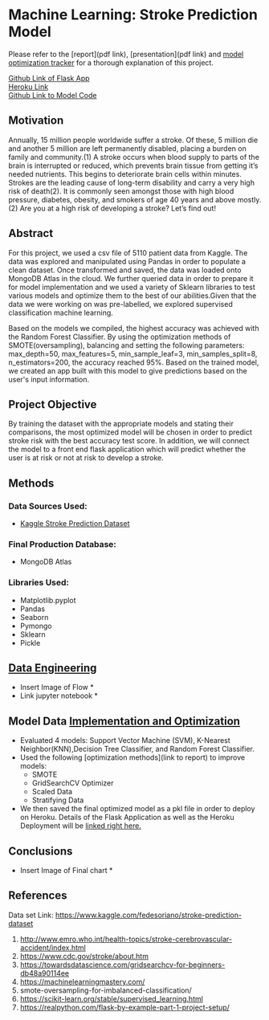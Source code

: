 # Machine Learning: Stroke Prediction Model
Please refer to the [report](pdf link), [presentation](pdf link) and [model optimization tracker](https://github.com/hiamdebsi/ML-Stroke-Prediction/blob/main/Model_Optimization_Tracker.pdf) for a thorough explanation of this project.

[Github Link of Flask App](https://github.com/SherryKennedy/Stroke_Prediction_Model)                         
[Heroku Link](https://stroke-predictor.herokuapp.com/)                      
[Github Link to Model Code](https://github.com/hiamdebsi/ML-Stroke-Prediction)

## Motivation
Annually, 15 million people worldwide suffer a stroke. Of these, 5 million die and another 5 million are left permanently disabled, placing a burden on family and community.(1) A stroke occurs when blood supply to parts of the brain is interrupted or reduced, which prevents brain tissue from getting it’s needed nutrients. This begins to deteriorate brain cells within minutes. Strokes are the leading cause of long-term disability and carry a very high risk of death(2). It is commonly seen amongst those with high blood pressure, diabetes, obesity, and smokers of age 40 years and above mostly.(2) Are you at a high risk of developing a stroke? Let’s find out!
## Abstract
For this project, we used a csv file of 5110 patient data from Kaggle. The data was explored and manipulated using Pandas in order to populate a clean dataset. Once transformed and saved, the data was loaded onto MongoDB Atlas in the cloud. We further queried data in order to prepare it for model implementation and we used a variety of Sklearn libraries to test various models and optimize them to the best of our abilities.Given that the data we were working on was pre-labelled, we explored supervised classification machine learning. 

Based on the models we compiled, the highest accuracy was achieved with the Random Forest Classifier. By using the optimization methods of SMOTE(oversampling), balancing and setting the following parameters: max_depth=50, max_features=5, min_sample_leaf=3, min_samples_split=8, n_estimators=200, the accuracy reached 95%. Based on the trained model, we created an app built with this model to give predictions based on the user's input information. 

## Project Objective
By training the dataset with the appropriate models and stating their comparisons, the most optimized model will be chosen in order to predict stroke risk with the best accuracy test score. In addition, we will connect the model to a front end flask application which will predict whether the user is at risk or not at risk to develop a stroke. 

## Methods
### Data Sources Used:
  * [Kaggle Stroke Prediction Dataset](https://www.kaggle.com/fedesoriano/stroke-prediction-dataset)

### Final Production Database: 
 * MongoDB Atlas

### Libraries Used: 
  * Matplotlib.pyplot
  * Pandas
  * Seaborn
  * Pymongo
  * Sklearn
  * Pickle

## [Data Engineering](https://github.com/hiamdebsi/ML-Stroke-Prediction/tree/main/Data%20Engineering)
* Insert Image of Flow *
* Link jupyter notebook * 

## Model Data [Implementation and Optimization](https://github.com/hiamdebsi/ML-Stroke-Prediction/blob/main/Data%20Model%20Implementation/Final_Optimized_Model_RM-Copy1.ipynb) 

 * Evaluated 4 models: Support Vector Machine (SVM), K-Nearest Neighbor(KNN),Decision Tree Classifier, and Random Forest Classifier.
 * Used the following [optimization methods](link to report) to improve models:
   * SMOTE
   * GridSearchCV Optimizer
   * Scaled Data
   * Stratifying Data
* We then saved the final optimized model as a pkl file in order to deploy on Heroku. Details of the Flask Application as well as the Heroku Deployment will be [linked right here.](https://github.com/SherryKennedy/Stroke_Prediction_Model)

## Conclusions
 * Insert Image of Final chart * 

## References

Data set Link: https://www.kaggle.com/fedesoriano/stroke-prediction-dataset
1. http://www.emro.who.int/health-topics/stroke-cerebrovascular-accident/index.html
2. https://www.cdc.gov/stroke/about.htm
3. https://towardsdatascience.com/gridsearchcv-for-beginners-db48a90114ee
4. https://machinelearningmastery.com/
5. smote-oversampling-for-imbalanced-classification/
6. https://scikit-learn.org/stable/supervised_learning.html
8. https://realpython.com/flask-by-example-part-1-project-setup/


